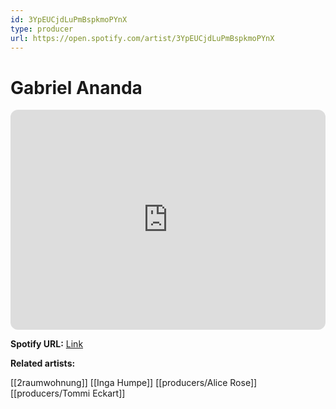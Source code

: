 ```yaml
---
id: 3YpEUCjdLuPmBspkmoPYnX
type: producer
url: https://open.spotify.com/artist/3YpEUCjdLuPmBspkmoPYnX
---
```

# Gabriel Ananda

<iframe style="border-radius:12px" src="https://open.spotify.com/embed/artist/3YpEUCjdLuPmBspkmoPYnX" width="100%" height="352" frameBorder="0" allowfullscreen="" allow="autoplay; clipboard-write; encrypted-media; fullscreen; picture-in-picture" loading="lazy"></iframe>

**Spotify URL:** [Link](https://open.spotify.com/artist/3YpEUCjdLuPmBspkmoPYnX)

**Related artists:**

[[2raumwohnung]]
[[Inga Humpe]]
[[producers/Alice Rose]]
[[producers/Tommi Eckart]]
